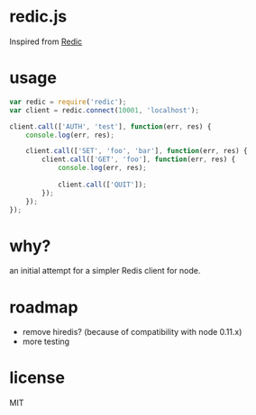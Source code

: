 # redic.js

Inspired from [Redic](https://github.com/amakawa/redic)

# usage

```javascript
var redic = require('redic');
var client = redic.connect(10001, 'localhost');

client.call(['AUTH', 'test'], function(err, res) {
    console.log(err, res);

    client.call(['SET', 'foo', 'bar'], function(err, res) {
        client.call(['GET', 'foo'], function(err, res) {
            console.log(err, res);
        
            client.call(['QUIT']);
        });
    });
});
```

# why?

an initial attempt for a simpler Redis client for node.

# roadmap

- remove hiredis? (because of compatibility with node 0.11.x)
- more testing

# license

MIT
